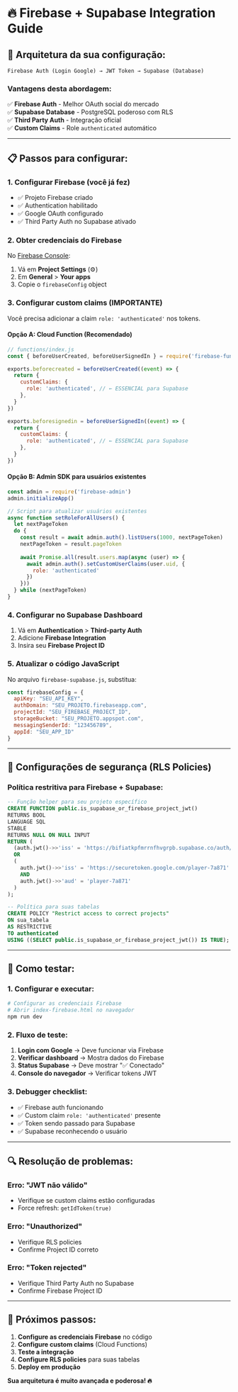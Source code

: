 # 🔥 Firebase + Supabase Integration Guide

## 🎯 **Arquitetura da sua configuração:**

```
Firebase Auth (Login Google) → JWT Token → Supabase (Database)
```

### **Vantagens desta abordagem:**
✅ **Firebase Auth** - Melhor OAuth social do mercado  
✅ **Supabase Database** - PostgreSQL poderoso com RLS  
✅ **Third Party Auth** - Integração oficial  
✅ **Custom Claims** - Role `authenticated` automático  

---

## 📋 **Passos para configurar:**

### 1. **Configurar Firebase (você já fez)**
- ✅ Projeto Firebase criado
- ✅ Authentication habilitado  
- ✅ Google OAuth configurado
- ✅ Third Party Auth no Supabase ativado

### 2. **Obter credenciais do Firebase**
No [Firebase Console](https://console.firebase.google.com/):
1. Vá em **Project Settings** (⚙️)
2. Em **General** > **Your apps**
3. Copie o `firebaseConfig` object

### 3. **Configurar custom claims (IMPORTANTE)**
Você precisa adicionar a claim `role: 'authenticated'` nos tokens.

#### Opção A: Cloud Function (Recomendado)
```javascript
// functions/index.js
const { beforeUserCreated, beforeUserSignedIn } = require('firebase-functions/v2/identity')

exports.beforecreated = beforeUserCreated((event) => {
  return {
    customClaims: {
      role: 'authenticated', // ← ESSENCIAL para Supabase
    },
  }
})

exports.beforesignedin = beforeUserSignedIn((event) => {
  return {
    customClaims: {
      role: 'authenticated', // ← ESSENCIAL para Supabase
    },
  }
})
```

#### Opção B: Admin SDK para usuários existentes
```javascript
const admin = require('firebase-admin')
admin.initializeApp()

// Script para atualizar usuários existentes
async function setRoleForAllUsers() {
  let nextPageToken
  do {
    const result = await admin.auth().listUsers(1000, nextPageToken)
    nextPageToken = result.pageToken
    
    await Promise.all(result.users.map(async (user) => {
      await admin.auth().setCustomUserClaims(user.uid, {
        role: 'authenticated'
      })
    }))
  } while (nextPageToken)
}
```

### 4. **Configurar no Supabase Dashboard**
1. Vá em **Authentication** > **Third-party Auth**
2. Adicione **Firebase Integration**
3. Insira seu **Firebase Project ID**

### 5. **Atualizar o código JavaScript**
No arquivo `firebase-supabase.js`, substitua:
```javascript
const firebaseConfig = {
  apiKey: "SEU_API_KEY",
  authDomain: "SEU_PROJETO.firebaseapp.com", 
  projectId: "SEU_FIREBASE_PROJECT_ID",
  storageBucket: "SEU_PROJETO.appspot.com",
  messagingSenderId: "123456789",
  appId: "SEU_APP_ID"
}
```

---

## 🔧 **Configurações de segurança (RLS Policies)**

### Política restritiva para Firebase + Supabase:
```sql
-- Função helper para seu projeto específico
CREATE FUNCTION public.is_supabase_or_firebase_project_jwt()
RETURNS BOOL
LANGUAGE SQL
STABLE
RETURNS NULL ON NULL INPUT
RETURN (
  (auth.jwt()->>'iss' = 'https://bifiatkpfmrrnfhvgrpb.supabase.co/auth/v1')
  OR
  (
    auth.jwt()->>'iss' = 'https://securetoken.google.com/player-7a871'
    AND
    auth.jwt()->>'aud' = 'player-7a871'
  )
);

-- Política para suas tabelas
CREATE POLICY "Restrict access to correct projects"
ON sua_tabela
AS RESTRICTIVE  
TO authenticated
USING ((SELECT public.is_supabase_or_firebase_project_jwt()) IS TRUE);
```

---

## 🧪 **Como testar:**

### 1. **Configurar e executar:**
```bash
# Configurar as credenciais Firebase
# Abrir index-firebase.html no navegador
npm run dev
```

### 2. **Fluxo de teste:**
1. **Login com Google** → Deve funcionar via Firebase
2. **Verificar dashboard** → Mostra dados do Firebase
3. **Status Supabase** → Deve mostrar "✅ Conectado"
4. **Console do navegador** → Verificar tokens JWT

### 3. **Debugger checklist:**
- ✅ Firebase auth funcionando
- ✅ Custom claim `role: 'authenticated'` presente
- ✅ Token sendo passado para Supabase
- ✅ Supabase reconhecendo o usuário

---

## 🔍 **Resolução de problemas:**

### **Erro: "JWT não válido"**
- Verifique se custom claims estão configuradas
- Force refresh: `getIdToken(true)`

### **Erro: "Unauthorized"**
- Verifique RLS policies
- Confirme Project ID correto

### **Erro: "Token rejected"**
- Verifique Third Party Auth no Supabase
- Confirme Firebase Project ID

---

## 🚀 **Próximos passos:**

1. **Configure as credenciais Firebase** no código
2. **Configure custom claims** (Cloud Functions)
3. **Teste a integração**
4. **Configure RLS policies** para suas tabelas
5. **Deploy em produção**

**Sua arquitetura é muito avançada e poderosa! 🔥**